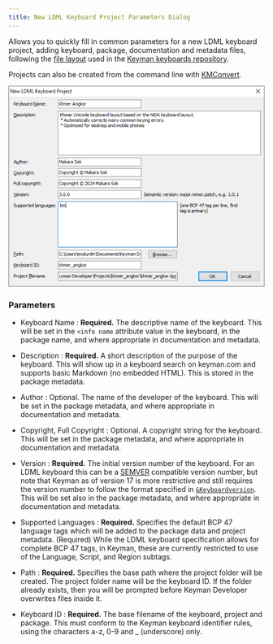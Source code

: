 ```yaml
---
title: New LDML Keyboard Project Parameters Dialog
---
```


Allows you to quickly fill in common parameters for a new LDML keyboard project, adding keyboard, package, documentation and metadata files, following the [file layout](/developer/keyboards/) used in the [Keyman keyboards repository](https://github.com/keymanapp/keyboards).

Projects can also be created from the command line with [KMConvert](kmconvert).

![Keyboard Editor - New file, Details tab](/cdn/dev/img/developer/170/ui/frmNewLDMLProjectParameters.png)

### Parameters

* Keyboard Name
: **Required.** The descriptive name of the keyboard. This will be set in the
  `<info name` attribute value in the keyboard, in the
  package name, and where appropriate in documentation and metadata.

* Description
: **Required.** A short description of the purpose of the keyboard. This will
  show up in a keyboard search on keyman.com and supports basic Markdown (no
  embedded HTML). This is stored in the package metadata.

* Author
: Optional. The name of the developer of the keyboard. This will be set in
  the package metadata, and where appropriate in documentation and metadata.

* Copyright, Full Copyright
: Optional. A copyright string for the keyboard. This will be set in the
  package metadata, and where appropriate in documentation and metadata.

* Version
: **Required.** The initial version number of the keyboard. For an LDML keyboard
  this can be a [SEMVER](https://semver.org) compatible version number, but note
  that Keyman as of version 17 is more restrictive and still requires the
  version number to follow the format specified in
  [`&Keyboardversion`](/developer/language/reference/keyboardversion). This will
  be set also in the package metadata, and where appropriate in documentation
  and metadata.

* Supported Languages
: **Required.** Specifies the default BCP 47 language tags which will be added
  to the package data and project metadata. (Required) While the LDML keyboard
  specification allows for complete BCP 47 tags, in Keyman, these are currently
  restricted to use of the Language, Script, and Region subtags.

* Path
: **Required.** Specifies the base path where the project folder will be
  created. The project folder name will be the keyboard ID. If the folder
  already exists, then you will be prompted before Keyman Developer overwrites
  files inside it.

* Keyboard ID
: **Required.** The base filename of the keyboard, project and package. This
  must conform to the Keyman keyboard identifier rules, using the characters
  a-z, 0-9 and _ (underscore) only.